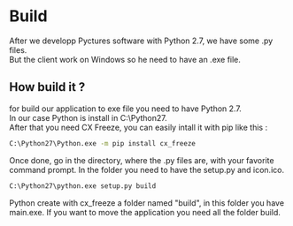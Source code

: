 # Build

After we developp Pyctures software with Python 2.7, we have some .py files.<br>
But the client work on Windows so he need to have an .exe file.

## How build it ?

for build our application to exe file you need to have Python 2.7.<br>
In our case Python is install in C:\Python27.<br>
After that you need CX Freeze, you can easily intall it with pip like this :

```bash
C:\Python27\Python.exe -m pip install cx_freeze
```

Once done, go in the directory, where the .py files are, with your favorite command prompt.
In the folder you need to have the setup.py and icon.ico.

```bash
C:\Python27\python.exe setup.py build
```

Python create with cx_freeze a folder named "build", in this folder you have main.exe.
If you want to move the application you need all the folder build.